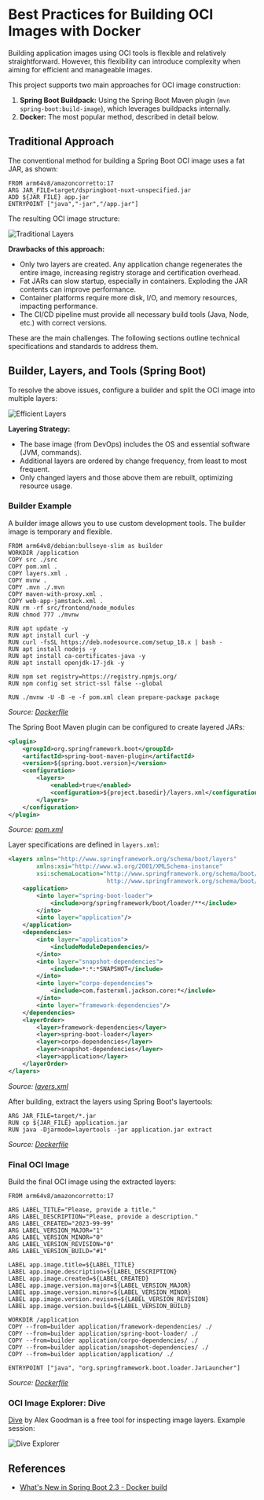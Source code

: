 # Best Practices for Building OCI Images with Docker

Building application images using OCI tools is flexible and relatively straightforward. However, this flexibility can introduce complexity when aiming for efficient and manageable images.

This project supports two main approaches for OCI image construction:

1. **Spring Boot Buildpack:** Using the Spring Boot Maven plugin (`mvn spring-boot:build-image`), which leverages buildpacks internally.
2. **Docker:** The most popular method, described in detail below.

## Traditional Approach

The conventional method for building a Spring Boot OCI image uses a fat JAR, as shown:

```docker
FROM arm64v8/amazoncorretto:17
ARG JAR_FILE=target/dspringboot-nuxt-unspecified.jar
ADD ${JAR_FILE} app.jar
ENTRYPOINT ["java","-jar","/app.jar"]
```

The resulting OCI image structure:

![Traditional Layers](./asserts/ocidev-traditionnal-layers.drawio.png "traditional-way")

**Drawbacks of this approach:**

- Only two layers are created. Any application change regenerates the entire image, increasing registry storage and certification overhead.
- Fat JARs can slow startup, especially in containers. Exploding the JAR contents can improve performance.
- Container platforms require more disk, I/O, and memory resources, impacting performance.
- The CI/CD pipeline must provide all necessary build tools (Java, Node, etc.) with correct versions.

These are the main challenges. The following sections outline technical specifications and standards to address them.

## Builder, Layers, and Tools (Spring Boot)

To resolve the above issues, configure a builder and split the OCI image into multiple layers:

![Efficient Layers](./asserts/ocidev-efficient-layers.drawio.png "efficient-way")

**Layering Strategy:**

- The base image (from DevOps) includes the OS and essential software (JVM, commands).
- Additional layers are ordered by change frequency, from least to most frequent.
- Only changed layers and those above them are rebuilt, optimizing resource usage.

### Builder Example

A builder image allows you to use custom development tools. The builder image is temporary and flexible.

```docker
FROM arm64v8/debian:bullseye-slim as builder
WORKDIR /application
COPY src ./src   
COPY pom.xml .
COPY layers.xml .
COPY mvnw .
COPY .mvn ./.mvn
COPY maven-with-proxy.xml .
COPY web-app-jamstack.xml .
RUN rm -rf src/frontend/node_modules
RUN chmod 777 ./mvnw

RUN apt update -y
RUN apt install curl -y
RUN curl -fsSL https://deb.nodesource.com/setup_18.x | bash -
RUN apt install nodejs -y
RUN apt install ca-certificates-java -y
RUN apt install openjdk-17-jdk -y

RUN npm set registry=https://registry.npmjs.org/
RUN npm config set strict-ssl false --global

RUN ./mvnw -U -B -e -f pom.xml clean prepare-package package
```

*Source: [Dockerfile](../Dockerfile)*

The Spring Boot Maven plugin can be configured to create layered JARs:

```xml
<plugin>
    <groupId>org.springframework.boot</groupId>
    <artifactId>spring-boot-maven-plugin</artifactId>
    <version>${spring.boot.version}</version>
    <configuration>
        <layers>
            <enabled>true</enabled>
            <configuration>${project.basedir}/layers.xml</configuration>
        </layers>
    </configuration>
</plugin>
```

*Source: [pom.xml](../pom.xml)*

Layer specifications are defined in `layers.xml`:

```xml
<layers xmlns="http://www.springframework.org/schema/boot/layers"
        xmlns:xsi="http://www.w3.org/2001/XMLSchema-instance"
        xsi:schemaLocation="http://www.springframework.org/schema/boot/layers
                            http://www.springframework.org/schema/boot/layers/layers-2.7.xsd">
    <application>
        <into layer="spring-boot-loader">
            <include>org/springframework/boot/loader/**</include>
        </into>
        <into layer="application"/>
    </application>
    <dependencies>
        <into layer="application">
            <includeModuleDependencies/>
        </into>
        <into layer="snapshot-dependencies">
            <include>*:*:*SNAPSHOT</include>
        </into>
        <into layer="corpo-dependencies">
            <include>com.fasterxml.jackson.core:*</include>
        </into>
        <into layer="framework-dependencies"/>
    </dependencies>
    <layerOrder>
        <layer>framework-dependencies</layer>
        <layer>spring-boot-loader</layer>
        <layer>corpo-dependencies</layer>
        <layer>snapshot-dependencies</layer>
        <layer>application</layer>
    </layerOrder>
</layers>
```

*Source: [layers.xml](../layers.xml)*

After building, extract the layers using Spring Boot's layertools:

```docker
ARG JAR_FILE=target/*.jar
RUN cp ${JAR_FILE} application.jar
RUN java -Djarmode=layertools -jar application.jar extract
```

*Source: [Dockerfile](../Dockerfile)*

### Final OCI Image

Build the final OCI image using the extracted layers:

```docker
FROM arm64v8/amazoncorretto:17

ARG LABEL_TITLE="Please, provide a title."
ARG LABEL_DESCRIPTION="Please, provide a description."
ARG LABEL_CREATED="2023-99-99"
ARG LABEL_VERSION_MAJOR="1"
ARG LABEL_VERSION_MINOR="0"
ARG LABEL_VERSION_REVISION="0"
ARG LABEL_VERSION_BUILD="#1"

LABEL app.image.title=${LABEL_TITLE}
LABEL app.image.description=${LABEL_DESCRIPTION}
LABEL app.image.created=${LABEL_CREATED}
LABEL app.image.version.major=${LABEL_VERSION_MAJOR}
LABEL app.image.version.minor=${LABEL_VERSION_MINOR}
LABEL app.image.version.revison=${LABEL_VERSION_REVISION}
LABEL app.image.version.build=${LABEL_VERSION_BUILD}

WORKDIR /application
COPY --from=builder application/framework-dependencies/ ./
COPY --from=builder application/spring-boot-loader/ ./
COPY --from=builder application/corpo-dependencies/ ./
COPY --from=builder application/snapshot-dependencies/ ./
COPY --from=builder application/application/ ./

ENTRYPOINT ["java", "org.springframework.boot.loader.JarLauncher"]
```

*Source: [Dockerfile](../Dockerfile)*

### OCI Image Explorer: Dive

[Dive](https://github.com/wagoodman/dive) by Alex Goodman is a free tool for inspecting image layers. Example session:

![Dive Explorer](./asserts/dive.png "dive-explorer")

## References

- [What's New in Spring Boot 2.3 - Docker build](https://www.youtube.com/watch?v=WL7U-yGfUXA)
